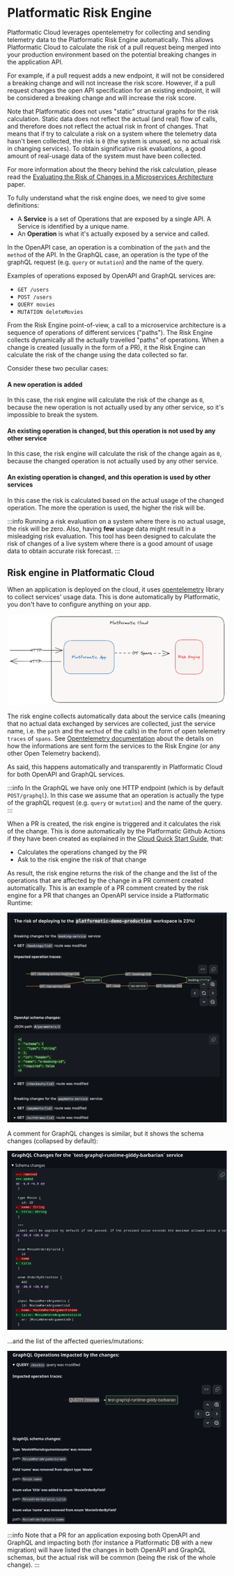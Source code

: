 # Platformatic Risk Engine

Platformatic Cloud leverages opentelemetry for collecting and sending telemetry data to the Platformatic Risk Engine automatically. 
This allows Platformatic Cloud to calculate the risk of a pull request being merged into your production environment based on the potential breaking changes in the application API. 

For example, if a pull request adds a new endpoint, it will not be considered a breaking change and will not increase the risk score. However, if a pull request changes the open API specification for an existing endpoint, it will be considered a breaking change and will increase the risk score.

Note that Platformatic does not uses "static" structural graphs for the risk calculation. Static data does not reflect the actual (and real) flow of calls, and therefore does not reflect the actual risk in front of changes. That means that if try to calculate a risk on a system where the telemetry data hasn't been collected, the risk is `0` (the system is unused, so no actual risk in changing services). To obtain significative risk evaluations, a good amount of real-usage data of the system must have been collected. 

For more information about the theory behind the risk calculation, please read the [Evaluating the Risk of Changes in a Microservices
Architecture](https://arxiv.org/pdf/2309.06238.pdf) paper.

To fully understand what the risk engine does, we need to give some definitions:

- A **Service** is a set of Operations that are exposed by a single API. A Service is identified by a unique name.
- An **Operation** is what it's actually exposed by a service and called. 

In the OpenAPI case, an operation is a combination of the `path` and the `method` of the API.
In the GraphQL case, an operation is the type of the graphQL request (e.g. `query` or `mutation`) and the name of the query.

Examples of operations exposed by OpenAPI and GraphQL services are:
- `GET /users`
- `POST /users`
- `QUERY movies`
- `MUTATION deleteMovies`

From the Risk Engine point-of-view, a call to a microservice architecture is a sequence of operations of different services ("paths").
The Risk Engine collects dynamically all the actually travelled "paths" of operations.
When a change is created (usually in the form of a PR), it the Risk Engine can calculate the risk of the change using the data collected so far.

Consider these two peculiar cases:

#### A new operation is added
In this case, the risk engine will calculate the risk of the change as `0`, because the new operation is not actually used by any other service, so it's impossible to break the system.

#### An existing operation is changed, but this operation is not used by any other service
In this case, the risk engine will calculate the risk of the change again as `0`, because the changed operation is not actually used by any other service. 

#### An existing operation is changed, and this operation is used by other services
In this case the risk is calculated based on the actual usage of the changed operation. The more the operation is used, the higher the risk will be.

:::info
Running a risk evaluation on a system where there is no actual usage, the risk will be zero. 
Also, having **few** usage data might result in a misleadging risk evaluation. 
This tool has been designed to calculate the risk of changes of a live system where there is a good amount of usage data to obtain accurate risk forecast. 
::: 

## Risk engine in Platformatic Cloud
When an application is deployed on the cloud, it uses [opentelemetry](https://opentelemetry.io/) library to collect services' usage data. This is done automatically by Platformatic, you don't have to configure anything on your app. 

![Platformatic App and Risk engine](./images/risk-engine/service-risk-engine.png)

The risk engine collects automatically data about the service calls (meaning that no actual data exchanged by services are collected, just the service name, i.e. the `path` and the `method` of the calls) in the form of open telemetry `traces` of `spans`. See [Opentelemetry documentation](https://opentelemetry.io/docs/concepts/signals/traces) about the details on how the informations are sent form the services to the Risk Engine (or any other Open Telemetry backend).

As said, this happens automatically and transparently in Platformatic Cloud for both OpenAPI and GraphQL services. 

:::info
In the GraphQL we have only one HTTP endpoint (which is by default `POST/graphql`). In this case we assume that an operation is actually the type of the graphQL request (e.g. `query` or `mutation`) and the name of the query. 
:::

When a PR is created, the risk engine is triggered and it calculates the risk of the change. This is done automatically by the Platformatic Github Actions if they have been created as explained in the [Cloud Quick Start Guide](./quick-start-guide), that:
- Calculates the operations changed by the PR
- Ask to the risk engine the risk of that change

As result, the risk engine returns the risk of the change and the list of the operations that are affected by the change in a PR comment created automatically. This is an example of a PR comment created by the risk engine for a PR that changes an OpenAPI service inside a Platformatic Runtime:

![Risk engine comment for OpenAPI changes](./images/risk-engine/github-pr-risk-calculation-comment.png)

A comment for GraphQL changes is similar, but it shows the schema changes (collapsed by default):

![Risk engine comment with GraphQL schema changes](./images/risk-engine/github-pr-graphql-schema-diff.png)

...and the list of the affected queries/mutations:

![Risk engine comment with GraphQL queries/mutations changes](./images/risk-engine/github-pr-graphql-queries-diff.png)

:::info
Note that a PR for an application exposing both OpenAPI and GraphQL and impacting both (for instance a Platformatic DB with a new migration) will have listed the changes in both OpenAPI and GraphQL schemas, but the actual risk will be common (being the risk of the whole change). 
:::
